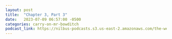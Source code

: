 ```yaml
---
layout: post
title:  "Chapter 3, Part 3"
date:   2023-07-09 06:57:00 -0500
categories: carry-on-mr-bowditch
podcast_link: https://nilbus-podcasts.s3.us-east-2.amazonaws.com/the-well-trained-mind/Carry%20On,%20Mr.%20Bowditch/Chapter%203,%20Part%203.mp3
---
```


